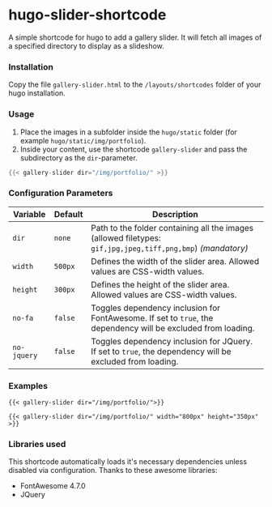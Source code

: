 # hugo-slider-shortcode
A simple shortcode for hugo to add a gallery slider. It will fetch all images of a specified directory to display as a slideshow.

### Installation
Copy the file `gallery-slider.html` to the `/layouts/shortcodes` folder of your hugo installation.

### Usage
1. Place the images in a subfolder inside the `hugo/static` folder (for example `hugo/static/img/portfolio`).
2. Inside your content, use the shortcode `gallery-slider` and pass the subdirectory as the `dir`-parameter.
```go
{{< gallery-slider dir="/img/portfolio/" >}}
```

### Configuration Parameters
| Variable | Default | Description |
| -------- | ------- | ----------- |
| `dir` | `none` | Path to the folder containing all the images (allowed filetypes: `gif,jpg,jpeg,tiff,png,bmp`) *(mandatory)* |
| `width` | `500px` | Defines the width of the slider area. Allowed values are CSS-width values. |
| `height` | `300px` | Defines the height of the slider area. Allowed values are CSS-width values. |
| `no-fa` | `false` | Toggles dependency inclusion for FontAwesome. If set to `true`, the dependency will be excluded from loading. |
| `no-jquery` | `false` | Toggles dependency inclusion for JQuery. If set to `true`, the dependency will be excluded from loading. |

### Examples
```{{< gallery-slider dir="/img/portfolio/">}}```

```{{< gallery-slider dir="/img/portfolio/" width="800px" height="350px" >}}```

### Libraries used
This shortcode automatically loads it's necessary dependencies unless disabled via configuration. Thanks to these awesome libraries:
* FontAwesome 4.7.0
* JQuery 
